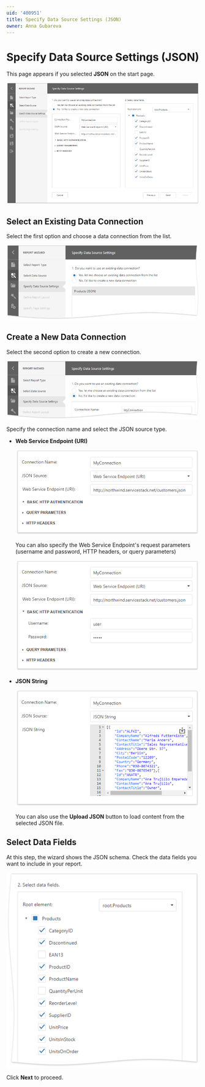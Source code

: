 ```yaml
---
uid: '400951'
title: Specify Data Source Settings (JSON)
owner: Anna Gubareva
---
```

# Specify Data Source Settings (JSON)

This page appears if you selected **JSON** on the start page. 

![](../../../../images/eurd-web-report-wizard-json-settings.png)

## Select an Existing Data Connection

Select the first option and choose a data connection from the list.

![](../../../../images/eurd-web-report-wizard-json-existing-data-connection.png)

## Create a New Data Connection

Select the second option to create a new connection.

![](../../../../images/eurd-web-report-wizard-json-new-data-connection.png)

Specify the connection name and select the JSON source type.

* **Web Service Endpoint (URI)**

    ![](../../../../images/eurd-web-report-wizard-json-web-service-endpoint.png)

    You can also specify the Web Service Endpoint's request parameters (username and password, HTTP headers, or query parameters)

    ![](../../../../images/eurd-web-report-wizard-json-request-parameters.png)

* **JSON String**

    ![](../../../../images/eurd-web-report-wizard-json-string.png)

    You can also use the **Upload JSON** button to load content from the selected JSON file.

## Select Data Fields

At this step, the wizard shows the JSON schema. Check the data fields you want to include in your report.

![](../../../../images/eurd-web-report-wizard-json-select-data-fields.png)

Click **Next** to proceed.

